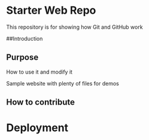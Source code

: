 # Starter Web Repo

This repository is for showing how Git and GitHub work

##Introduction
  
## Purpose
How to use it and modify it

Sample website with plenty of files for demos
## How to contribute

# Deployment
